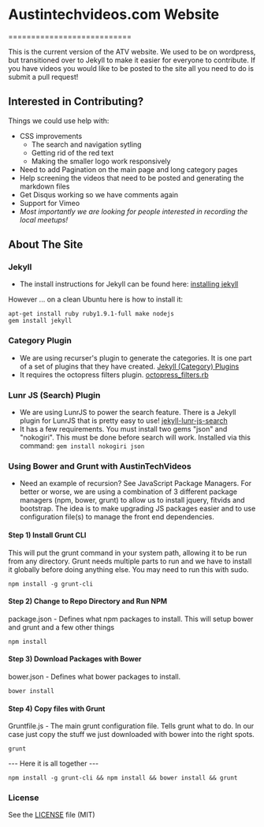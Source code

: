# Austintechvideos.com Website
===========================

This is the current version of the ATV website. We used to be on wordpress, but transitioned over to Jekyll to make it 
easier for everyone to contribute. If you have videos you would like to be posted to the site all you need to do is 
submit a pull request!

## Interested in Contributing?

Things we could use help with:
* CSS improvements
  * The search and navigation sytling
  * Getting rid of the red text
  * Making the smaller logo work responsively
* Need to add Pagination on the main page and long category pages
* Help screening the videos that need to be posted and generating the markdown files
* Get Disqus working so we have comments again
* Support for Vimeo
* *Most importantly we are looking for people interested in recording the local meetups!*


## About The Site
### Jekyll
* The install instructions for Jekyll can be found here: [installing jekyll](http://jekyllrb.com/docs/installation/)

However ... on a clean Ubuntu here is how to install it:

``` 
apt-get install ruby ruby1.9.1-full make nodejs
gem install jekyll
```  

### Category Plugin
* We are using recurser's plugin to generate the categories. It is one part of a set of plugins that they have created.
 [Jekyll (Category) Plugins](https://github.com/recurser/jekyll-plugins)
* It requires the octopress filters plugin.
 [octopress_filters.rb](https://github.com/recurser/jekyll-plugins/blob/master/_plugins/octopress_filters.rb)

### Lunr JS (Search) Plugin
* We are using LunrJS to power the search feature. There is a Jekyll plugin for LunrJS that is pretty easy to use! 
[jekyll-lunr-js-search](https://github.com/slashdotdash/jekyll-lunr-js-search)
* It has a few requirements. You must install two gems "json" and "nokogiri". This must be done before search will 
work. Installed via this command: ```gem install nokogiri json```

### Using Bower and Grunt with AustinTechVideos
* Need an example of recursion? See JavaScript Package Managers. For better or worse, we are using a
combination of 3 different package managers (npm, bower, grunt) to allow us to install jquery, fitvids and bootstrap. 
The idea is to make upgrading JS packages easier and to use configuration file(s) to manage the front end dependencies. 

#### Step 1) Install Grunt CLI

This will put the grunt command in your system path, allowing it to be run from any directory. 
Grunt needs multiple parts to run and we have to install it globally before doing anything else.
You may need to run this with sudo. 

```
npm install -g grunt-cli
```

#### Step 2) Change to Repo Directory and Run NPM

package.json - Defines what npm packages to install. This will setup bower and grunt and a few other things

```
npm install
```

#### Step 3) Download Packages with Bower

bower.json - Defines what bower packages to install. 

```
bower install 
```

#### Step 4) Copy files with Grunt

Gruntfile.js - The main grunt configuration file. Tells grunt what to do. In our case just copy 
the stuff we just downloaded with bower into the right spots. 

```
grunt
```

--- Here it is all together ---

```
npm install -g grunt-cli && npm install && bower install && grunt
```


### License
See the [LICENSE](LICENSE.md) file (MIT)
